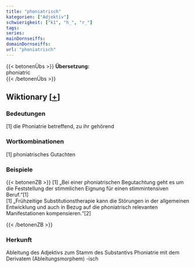 ```yaml
---
title: "phoniatrisch"
kategorien: ["Adjektiv"]
schwierigkeit: ["k1", "h_", "r_"]
tags:
series:
mainDornseiffs:
domainDornseiffs:
url: "phoniatrisch"
---
```


{{< betonenÜbs >}}
**Übersetzung:**  
phoniatric  
{{< /betonenÜbs >}}

## Wiktionary [[+](https://de.wiktionary.org/wiki/phoniatrisch)]

### Bedeutungen
[1] die Phoniatrie betreffend, zu ihr gehörend  

### Wortkombinationen
[1] phoniatrisches Gutachten  

### Beispiele
{{< betonenZB >}}
[1] „Bei einer phoniatrischen Begutachtung geht es um die Feststellung der stimmlichen Eignung für einen stimmintensiven Beruf.“[1]  
[1] „Frühzeitige Substitutionstherapie kann die Störungen in der allgemeinen Entwicklung und auch in Bezug auf die phoniatrisch relevanten Manifestationen kompensieren.“[2]  

{{< /betonenZB >}}
### Herkunft
Ableitung des Adjektivs zum Stamm des Substantivs Phoniatrie mit dem Derivatem (Ableitungsmorphem) -isch  


